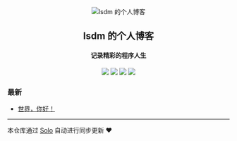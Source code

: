 <p align="center"><img alt="lsdm 的个人博客" src="https://static.b3log.org/images/brand/solo-32.png"></p><h2 align="center">
lsdm 的个人博客
</h2>

<h4 align="center">记录精彩的程序人生</h4>
<p align="center"><a title="lsdm 的个人博客" target="_blank" href="https://github.com/lsdm/solo-blog"><img src="https://img.shields.io/github/last-commit/lsdm/solo-blog.svg?style=flat-square&color=FF9900"></a>
<a title="GitHub repo size in bytes" target="_blank" href="https://github.com/lsdm/solo-blog"><img src="https://img.shields.io/github/repo-size/lsdm/solo-blog.svg?style=flat-square"></a>
<a title="Solo Version" target="_blank" href="https://github.com/b3log/solo/releases"><img src="https://img.shields.io/badge/solo-3.6.5-f1e05a.svg?style=flat-square&color=blueviolet"></a>
<a title="Hits" target="_blank" href="https://github.com/b3log/hits"><img src="https://hits.b3log.org/lsdm/solo-blog.svg"></a></p>

### 最新

* [世界，你好！](http://www.lsdm999.com:8080/hello-solo)



---

本仓库通过 [Solo](https://github.com/b3log/solo) 自动进行同步更新 ❤️ 